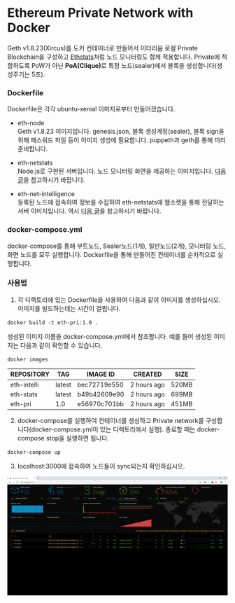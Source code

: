 # Ethereum Private Network with Docker

Geth v1.8.23(Xircus)를 도커 컨테이너로 만들어서 이더리움 로컬 Private Blockchain을 구성하고 [Ethstats](https://ethstats.net/)처럼 노드 모니터링도 함께 적용합니다. Private에 적합하도록 PoW가 아닌 <b>PoA(Clique)</b>로 특정 노드(sealer)에서 블록을 생성합니다(생성주기는 5초).  


### Dockerfile

Dockerfile은 각각 ubuntu-xenial 이미지로부터 만들어졌습니다.

* eth-node  
Geth v1.8.23 이미지입니다. genesis.json, 블록 생성계정(sealer), 블록 sign을 위해 패스워드 파일 등이 이미지 생성에 필요합니다. puppeth과 geth를 통해 미리 준비합니다.

* eth-netstats  
Node.js로 구현된 서버입니다. 노드 모니터링 화면을 제공하는 이미지입니다. <a href="https://medium.com/@javahippie/building-a-local-ethereum-network-with-docker-and-geth-5b9326b85f37">다음 글</a>을 참고하시기 바랍니다.

* eth-net-intelligence  
등록된 노드에 접속하여 정보를 수집하여 eth-netstats에 웹소켓을 통해 전달하는 서버 이미지입니다. 역시 <a href="https://medium.com/@javahippie/building-a-local-ethereum-network-with-docker-and-geth-5b9326b85f37">다음 글</a>을 참고하시기 바랍니다.

### docker-compose.yml

docker-compose를 통해 부트노드, Sealer노드(1개), 일반노드(2개), 모니터링 노드, 화면 노드를 모두 실행합니다. Dockerfile을 통해 만들어진 컨테이너를 순차적으로 실행합니다.

### 사용법

1) 각 디렉토리에 있는 Dockerfile을 사용하여 다음과 같이 이미지를 생성하십시오. 이미지를 빌드하는데는 시간이 걸립니다. 

```
docker build -t eth-pri:1.0 .
```

생성된 이미지 이름을 docker-compose.yml에서 참조합니다. 예를 들어 생성된 이미지는 다음과 같이 확인할 수 있습니다.

```
docker images
```

|REPOSITORY|TAG|IMAGE ID|CREATED|SIZE|
|---|---|---|---|---|
|eth-intelli|latest|bec72719e550|2 hours ago|520MB|
|eth-stats|latest|b49b42609e90|2 hours ago|699MB|
|eth-pri|1.0|e56970c701bb|2 hours ago|451MB|

2) docker-compose를 실행하여 컨테이너를 생성하고 Private network를 구성합니다(docker-compose.yml이 있는 디렉토리에서 실행). 종료할 때는 docker-compose stop을 실행하면 됩니다.

```
docker-compose up
```

3) localhost:3000에 접속하여 노드들이 sync되는지 확인하십시오.

<img src="https://github.com/boyd-dev/Ethereum-Private/blob/master/stats.PNG" width="720"/>

